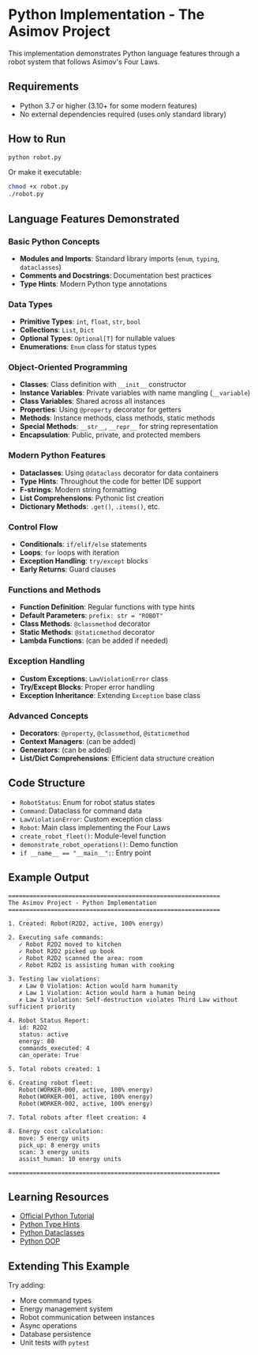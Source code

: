# Python Implementation - The Asimov Project

This implementation demonstrates Python language features through a robot system that follows Asimov's Four Laws.

## Requirements

- Python 3.7 or higher (3.10+ for some modern features)
- No external dependencies required (uses only standard library)

## How to Run

```bash
python robot.py
```

Or make it executable:
```bash
chmod +x robot.py
./robot.py
```

## Language Features Demonstrated

### Basic Python Concepts
- **Modules and Imports**: Standard library imports (`enum`, `typing`, `dataclasses`)
- **Comments and Docstrings**: Documentation best practices
- **Type Hints**: Modern Python type annotations

### Data Types
- **Primitive Types**: `int`, `float`, `str`, `bool`
- **Collections**: `List`, `Dict`
- **Optional Types**: `Optional[T]` for nullable values
- **Enumerations**: `Enum` class for status types

### Object-Oriented Programming
- **Classes**: Class definition with `__init__` constructor
- **Instance Variables**: Private variables with name mangling (`__variable`)
- **Class Variables**: Shared across all instances
- **Properties**: Using `@property` decorator for getters
- **Methods**: Instance methods, class methods, static methods
- **Special Methods**: `__str__`, `__repr__` for string representation
- **Encapsulation**: Public, private, and protected members

### Modern Python Features
- **Dataclasses**: Using `@dataclass` decorator for data containers
- **Type Hints**: Throughout the code for better IDE support
- **F-strings**: Modern string formatting
- **List Comprehensions**: Pythonic list creation
- **Dictionary Methods**: `.get()`, `.items()`, etc.

### Control Flow
- **Conditionals**: `if/elif/else` statements
- **Loops**: `for` loops with iteration
- **Exception Handling**: `try/except` blocks
- **Early Returns**: Guard clauses

### Functions and Methods
- **Function Definition**: Regular functions with type hints
- **Default Parameters**: `prefix: str = "ROBOT"`
- **Class Methods**: `@classmethod` decorator
- **Static Methods**: `@staticmethod` decorator
- **Lambda Functions**: (can be added if needed)

### Exception Handling
- **Custom Exceptions**: `LawViolationError` class
- **Try/Except Blocks**: Proper error handling
- **Exception Inheritance**: Extending `Exception` base class

### Advanced Concepts
- **Decorators**: `@property`, `@classmethod`, `@staticmethod`
- **Context Managers**: (can be added)
- **Generators**: (can be added)
- **List/Dict Comprehensions**: Efficient data structure creation

## Code Structure

- `RobotStatus`: Enum for robot status states
- `Command`: Dataclass for command data
- `LawViolationError`: Custom exception class
- `Robot`: Main class implementing the Four Laws
- `create_robot_fleet()`: Module-level function
- `demonstrate_robot_operations()`: Demo function
- `if __name__ == "__main__":`: Entry point

## Example Output

```
============================================================
The Asimov Project - Python Implementation
============================================================

1. Created: Robot(R2D2, active, 100% energy)

2. Executing safe commands:
   ✓ Robot R2D2 moved to kitchen
   ✓ Robot R2D2 picked up book
   ✓ Robot R2D2 scanned the area: room
   ✓ Robot R2D2 is assisting human with cooking

3. Testing law violations:
   ✗ Law 0 Violation: Action would harm humanity
   ✗ Law 1 Violation: Action would harm a human being
   ✗ Law 3 Violation: Self-destruction violates Third Law without sufficient priority

4. Robot Status Report:
   id: R2D2
   status: active
   energy: 80
   commands_executed: 4
   can_operate: True

5. Total robots created: 1

6. Creating robot fleet:
   Robot(WORKER-000, active, 100% energy)
   Robot(WORKER-001, active, 100% energy)
   Robot(WORKER-002, active, 100% energy)

7. Total robots after fleet creation: 4

8. Energy cost calculation:
   move: 5 energy units
   pick_up: 8 energy units
   scan: 3 energy units
   assist_human: 10 energy units

============================================================
```

## Learning Resources

- [Official Python Tutorial](https://docs.python.org/3/tutorial/)
- [Python Type Hints](https://docs.python.org/3/library/typing.html)
- [Python Dataclasses](https://docs.python.org/3/library/dataclasses.html)
- [Python OOP](https://docs.python.org/3/tutorial/classes.html)

## Extending This Example

Try adding:
- More command types
- Energy management system
- Robot communication between instances
- Async operations
- Database persistence
- Unit tests with `pytest`
